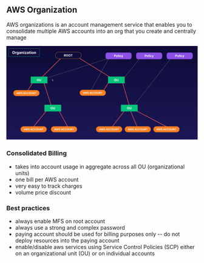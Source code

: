 ## AWS Organization
AWS organizations is an account management service that enables you to consolidate multiple AWS accounts into an org that you create and centrally manage

![image](https://github.com/mmcintyre1/aws-training-resources/blob/master/images/aws-organizations.PNG)

### Consolidated Billing
- takes into account usage in aggregate across all OU (organizational units)
- one bill per AWS account
- very easy to track charges
- volume price discount

### Best practices
- always enable MFS on root account
- always use a strong and complex password
- paying account should be used for billing purposes only -- do not deploy resources into the paying account
- enable/disable aws services using Service Control Policies (SCP) either on an organizational unit (OU) or on individual accounts
